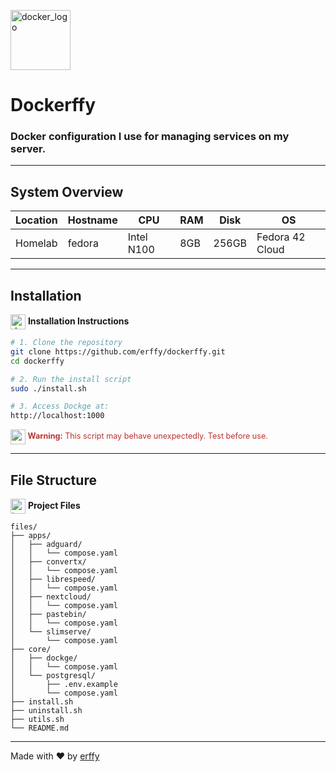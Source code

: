 <p>
  <img width="96" height="96" src="https://img.icons8.com/external-tal-revivo-bold-tal-revivo/96/228BE6/external-docker-a-set-of-coupled-software-as-a-service-logo-bold-tal-revivo.png" alt="docker_logo"/>
</p>

# Dockerffy

### Docker configuration I use for managing services on my server.

---

## System Overview

| Location | Hostname | CPU       | RAM | Disk  | OS            |
|----------|----------|-----------|-----|-------|---------------|
| Homelab  | fedora   | Intel N100| 8GB | 256GB | Fedora 42 Cloud|

---

## Installation

<p>
  <img src="https://img.icons8.com/windows/32/228BE6/down--v1.png" alt="down" width="24" height="24" style="vertical-align: middle;" />
  <strong>Installation Instructions</strong>
</p>

```bash
# 1. Clone the repository
git clone https://github.com/erffy/dockerffy.git
cd dockerffy

# 2. Run the install script
sudo ./install.sh

# 3. Access Dockge at:
http://localhost:1000
```

<p style="color:#b33; font-size: 0.9em;">
  <img src="https://img.icons8.com/fluency/24/error.png" alt="error" width="24" height="24" style="vertical-align: middle;" />
  <strong>Warning:</strong> This script may behave unexpectedly. Test before use.
</p>

---

## File Structure

<p>
  <img width="24" height="24" src="https://img.icons8.com/fluency/24/tree-structure.png" alt="tree-structure" style="vertical-align: middle;"/>
  <strong>Project Files</strong>
</p>

```plaintext
files/
├── apps/
│   ├── adguard/
│   │   └── compose.yaml
│   ├── convertx/
│   │   └── compose.yaml
│   ├── librespeed/
│   │   └── compose.yaml
│   ├── nextcloud/
│   │   └── compose.yaml
│   ├── pastebin/
│   │   └── compose.yaml
│   └── slimserve/
│       └── compose.yaml
├── core/
│   ├── dockge/
│   │   └── compose.yaml
│   └── postgresql/
│       ├── .env.example
│       └── compose.yaml
├── install.sh
├── uninstall.sh
├── utils.sh
└── README.md
```

---

<p>Made with ❤️ by <a href="https://github.com/erffy" target="_blank">erffy</a></p>
